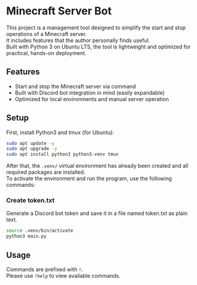 # Minecraft Server Bot
This project is a management tool designed to simplify the start and stop operations of a Minecraft server.  
It includes features that the author personally finds useful.  
Built with Python 3 on Ubuntu LTS, the tool is lightweight and optimized for practical, hands-on deployment.

## Features
- Start and stop the Minecraft server via command
- Built with Discord bot integration in mind (easily expandable)
- Optimized for local environments and manual server operation

## Setup
First, install Python3 and tmux (for Ubuntu):

```bash
sudo apt update -y
sudo apt upgrade -y
sudo apt install python3 python3-venv tmux
```

After that, the `.venv/` virtual environment has already been created and all required packages are installed.  
To activate the environment and run the program, use the following commands:

### Create token.txt
Generate a Discord bot token and save it in a file named token.txt as plain text.

```bash
source .venv/bin/activate
python3 main.py
```

## Usage
Commands are prefixed with `!`.  
Please use `!help` to view available commands.